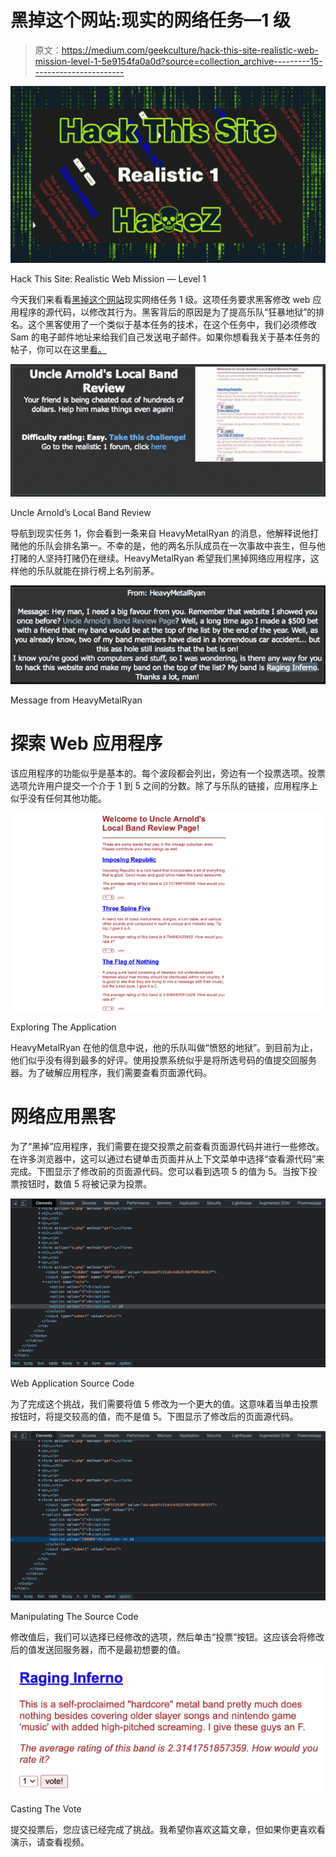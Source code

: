 # 黑掉这个网站:现实的网络任务—1 级

> 原文：<https://medium.com/geekculture/hack-this-site-realistic-web-mission-level-1-5e9154fa0a0d?source=collection_archive---------15----------------------->

![](img/9b5404c74d5a8ac7994d2a8b247cbd3b.png)

Hack This Site: Realistic Web Mission — Level 1

今天我们来看看[黑掉这个网站](https://hackthissite.org/)现实网络任务 1 级。这项任务要求黑客修改 web 应用程序的源代码，以修改其行为。黑客背后的原因是为了提高乐队“狂暴地狱”的排名。这个黑客使用了一个类似于基本任务的技术，在这个任务中，我们必须修改 Sam 的电子邮件地址来给我们自己发送电子邮件。如果你想看我关于基本任务的帖子，你可以在这里[看。](https://haxez.org/category/web/hack-this-site/hack-this-site-basic-missions/)

![](img/8777268fb1b86091f9382963f071f2e3.png)

Uncle Arnold’s Local Band Review

导航到现实任务 1，你会看到一条来自 HeavyMetalRyan 的消息，他解释说他打赌他的乐队会排名第一。不幸的是，他的两名乐队成员在一次事故中丧生，但与他打赌的人坚持打赌仍在继续。HeavyMetalRyan 希望我们黑掉网络应用程序，这样他的乐队就能在排行榜上名列前茅。

![](img/20834357e807a4b47e163381a0bcaacc.png)

Message from HeavyMetalRyan

# 探索 Web 应用程序

该应用程序的功能似乎是基本的。每个波段都会列出，旁边有一个投票选项。投票选项允许用户提交一个介于 1 到 5 之间的分数。除了与乐队的链接，应用程序上似乎没有任何其他功能。

![](img/c010d0fd3e805cea1d9b67e0869582bb.png)

Exploring The Application

HeavyMetalRyan 在他的信息中说，他的乐队叫做“愤怒的地狱”。到目前为止，他们似乎没有得到最多的好评。使用投票系统似乎是将所选号码的值提交回服务器。为了破解应用程序，我们需要查看页面源代码。

# 网络应用黑客

为了“黑掉”应用程序，我们需要在提交投票之前查看页面源代码并进行一些修改。在许多浏览器中，这可以通过右键单击页面并从上下文菜单中选择“查看源代码”来完成。下图显示了修改前的页面源代码。您可以看到选项 5 的值为 5。当按下投票按钮时，数值 5 将被记录为投票。

![](img/0860e24269657b77b77771f08f7ea71d.png)

Web Application Source Code

为了完成这个挑战，我们需要将值 5 修改为一个更大的值。这意味着当单击投票按钮时，将提交较高的值，而不是值 5。下图显示了修改后的页面源代码。

![](img/8fdea471914a8ecfa4421ba11ab524a1.png)

Manipulating The Source Code

修改值后，我们可以选择已经修改的选项，然后单击“投票”按钮。这应该会将修改后的值发送回服务器，而不是最初想要的值。

![](img/65b028d0479fba6fac8571a3a17fae6e.png)

Casting The Vote

提交投票后，您应该已经完成了挑战。我希望你喜欢这篇文章，但如果你更喜欢看演示，请查看视频。